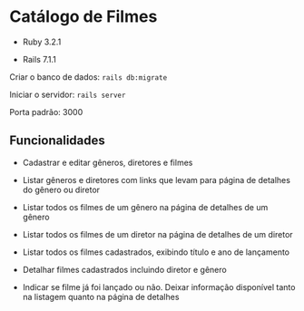 # Catálogo de Filmes

* Ruby 3.2.1

* Rails 7.1.1

Criar o banco de dados: ```rails db:migrate```

Iniciar o servidor: ```rails server```

Porta padrão: 3000

## Funcionalidades

- Cadastrar e editar gêneros, diretores e filmes

- Listar gêneros e diretores com links que levam para página de detalhes do gênero ou diretor

- Listar todos os filmes de um gênero na página de detalhes de um gênero

- Listar todos os filmes de um diretor na página de detalhes de um diretor

- Listar todos os filmes cadastrados, exibindo título e ano de lançamento

- Detalhar filmes cadastrados incluindo diretor e gênero

- Indicar se filme já foi lançado ou não. Deixar informação disponível tanto na listagem quanto na página de detalhes

